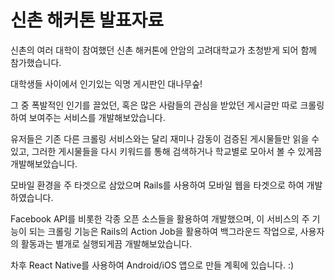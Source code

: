 # 신촌 해커톤 발표자료
신촌의 여러 대학이 참여했던 신촌 해커톤에 안암의 고려대학교가 초청받게 되어 함께 참가했습니다.


대학생들 사이에서 인기있는 익명 게시판인 대나무숲!


그 중 폭발적인 인기를 끌었던, 혹은 많은 사람들의 관심을 받았던 게시글만 따로 크롤링하여 보여주는 서비스를 개발해보았습니다.


유저들은 기존 다른 크롤링 서비스와는 달리 재미나 감동이 검증된 게시물들만 읽을 수 있고, 그러한 게시물들을 다시 키워드를 통해 검색하거나 학교별로 모아서 볼 수 있게끔 개발해보았습니다.


모바일 환경을 주 타겟으로 삼았으며 Rails를 사용하여 모바일 웹을 타겟으로 하여 개발하였습니다.


Facebook API를 비롯한 각종 오픈 소스들을 활용하여 개발했으며, 이 서비스의 주 기능이 되는 크롤링 기능은 Rails의 Action Job을 활용하여 백그라운드 작업으로, 사용자의 활동과는 별개로 실행되게끔 개발해보았습니다.


차후 React Native를 사용하여 Android/iOS 앱으로 만들 계획에 있습니다. :)
